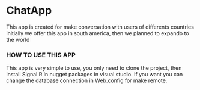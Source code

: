 # ChatApp

This app is created for make conversation with users of differents countries initially we offer this app in south america, then we planned to expando to the world

### HOW TO USE THIS APP

This app is very simple to use, you only need to clone the project, then install Signal R in nugget packages in visual studio. If you want you can change the database connection in Web.config for make remote.
